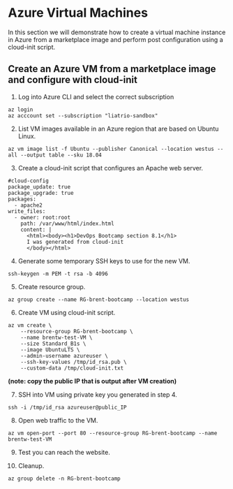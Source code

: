 # Azure Virtual Machines

In this section we will demonstrate how to create a virtual machine instance in Azure from a marketplace image and perform post configuration using a cloud-init script.

## Create an Azure VM from a marketplace image and configure with cloud-init



1. Log into Azure CLI and select the correct subscription

```
az login
az acccount set --subscription "liatrio-sandbox"
```

2. List VM images available in an Azure region that are based on Ubuntu Linux.

```
az vm image list -f Ubuntu --publisher Canonical --location westus --all --output table --sku 18.04
```

3. Create a cloud-init script that configures an Apache web server.

```
#cloud-config
package_update: true
package_upgrade: true
packages:
  - apache2
write_files:
  - owner: root:root
    path: /var/www/html/index.html
    content: |
      <html><body><h1>DevOps Bootcamp section 8.1</h1>
      I was generated from cloud-init
      </body></html>
```

4. Generate some temporary SSH keys to use for the new VM.

```
ssh-keygen -m PEM -t rsa -b 4096
```

5. Create resource group.

```
az group create --name RG-brent-bootcamp --location westus
```

6. Create VM using cloud-init script.

```
az vm create \
    --resource-group RG-brent-bootcamp \
    --name brentw-test-VM \
    --size Standard_B1s \
    --image UbuntuLTS \
    --admin-username azureuser \
    --ssh-key-values /tmp/id_rsa.pub \
    --custom-data /tmp/cloud-init.txt
```

**(note: copy the public IP that is output after VM creation)**

7. SSH into VM using private key you generated in step 4.

```
ssh -i /tmp/id_rsa azureuser@public_IP
```

8. Open web traffic to the VM.

```
az vm open-port --port 80 --resource-group RG-brent-bootcamp --name brentw-test-VM
```

9. Test you can reach the website.

10. Cleanup.

```
az group delete -n RG-brent-bootcamp
```

